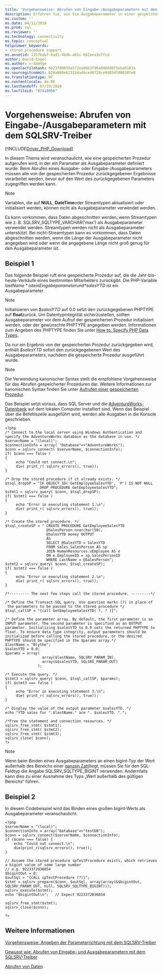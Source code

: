 ```yaml
---
title: 'Vorgehensweise: Abrufen von Eingabe-/Ausgabeparametern mit dem SQLSRV-Treiber'
description: Erfahren Sie, wie Sie Ausgabeparameter in einer gespeicherten Prozedur mit dem Microsoft SQLSRV-Treiber für PHP für SQL Server verwenden und abrufen können.
ms.custom: ''
ms.date: 04/11/2018
ms.prod: sql
ms.reviewer: ''
ms.technology: connectivity
ms.topic: conceptual
helpviewer_keywords:
- stored procedure support
ms.assetid: 1157bab7-6ad1-4bdb-a81c-662eea3e7fcd
author: David-Engel
ms.author: v-daenge
ms.openlocfilehash: 6b23f80859a572ea8bb3f96a0460d0f5eba0183a
ms.sourcegitcommit: 620a868e623134ad6ced6728ce9d03d7d0038fe0
ms.translationtype: HT
ms.contentlocale: de-DE
ms.lasthandoff: 07/29/2020
ms.locfileid: "87410956"
---
```

# <a name="how-to-retrieve-output-parameters-using-the-sqlsrv-driver"></a>Vorgehensweise: Abrufen von Eingabe-/Ausgabeparametern mit dem SQLSRV-Treiber
[!INCLUDE[Driver_PHP_Download](../../includes/driver_php_download.md)]

In diesem Thema wird veranschaulicht, wie eine gespeicherten Prozedur aufgerufen wird, in der ein Parameter als Ausgabeparameter definiert wurde. Beim Abrufen eines Ausgabe- oder Eingabe-/Ausgabeparameters müssen alle von der gespeicherten Prozedur zurückgegebenen Ergebnisse verarbeitet werden, bevor auf den Wert des zurückgegebenen Parameters zugegriffen werden kann.  
  
> [!NOTE]  
>  Variablen, die auf **NULL**, **DateTime**oder Streamtypen aktualisiert oder initialisiert werden, können nicht als Ausgabeparameter verwendet werden.  
  
Es kann vorkommen, dass Daten abgeschnitten werden, wenn Streamtypen wie z. B. SQLSRV_SQLTYPE_VARCHAR('max') als Ausgabeparameter verwendet werden. Streamtypen werden nicht als Ausgabeparameter unterstützt. Bei nicht-Streamtypen kann es vorkommen, dass Daten abgeschnitten werden, wenn die Länge der Ausgabeparameter nicht angegeben wird oder wenn die angegebene Länge nicht groß genug für den Ausgabeparameter ist.  
  
## <a name="example-1"></a>Beispiel 1
Das folgende Beispiel ruft eine gespeicherte Prozedur auf, die die Jahr-bis-heute-Verkäufe eines bestimmten Mitarbeiters zurückgibt. Die PHP-Variable *$lastName* ist ein Eingabeparameter und *$salesYTD* ist ein Ausgabeparameter.  
  
> [!NOTE]  
> Initialisieren von *$salesYTD* auf 0.0 setzt den zurückgegebenen PHPTYPE auf **float**zurück. Um Datentypintegrität sicherzustellen, sollten Ausgabeparameter vor dem Aufruf der gespeicherten Prozedur initialisiert werden, oder der gewünschte PHPTYPE angegeben werden. Informationen zum Angeben des PHPTYPE finden Sie unter [How to: Specify PHP Data Types](../../connect/php/how-to-specify-php-data-types.md).  
  
Da nur ein Ergebnis von der gespeicherten Prozedur zurückgegeben wird, enthält *$salesYTD* sofort den zurückgegebenen Wert des Ausgabeparameters, nachdem die gespeicherte Prozedur ausgeführt wurde.  
  
> [!NOTE]  
> Die Verwendung kanonischer Syntax stellt die empfohlene Vorgehensweise für das Abrufen gespeicherter Prozeduren dar. Weitere Informationen zur kanonischen Syntax finden Sie unter [Aufrufen einer gespeicherten Prozedur](../../relational-databases/native-client-odbc-stored-procedures/calling-a-stored-procedure.md).  
  
Das Beispiel setzt voraus, dass SQL Server und die [AdventureWorks-Datenbank](https://github.com/Microsoft/sql-server-samples/tree/master/samples/databases/adventure-works) auf dem lokalen Computer installiert sind. Wenn das Beispiel über die Befehlszeile ausgeführt wird, werden alle Ausgaben in die Konsole geschrieben.  
  
```  
<?php  
/* Connect to the local server using Windows Authentication and   
specify the AdventureWorks database as the database in use. */  
$serverName = "(local)";  
$connectionInfo = array( "Database"=>"AdventureWorks");  
$conn = sqlsrv_connect( $serverName, $connectionInfo);  
if( $conn === false )  
{  
     echo "Could not connect.\n";  
     die( print_r( sqlsrv_errors(), true));  
}  
  
/* Drop the stored procedure if it already exists. */  
$tsql_dropSP = "IF OBJECT_ID('GetEmployeeSalesYTD', 'P') IS NOT NULL  
                DROP PROCEDURE GetEmployeeSalesYTD";  
$stmt1 = sqlsrv_query( $conn, $tsql_dropSP);  
if( $stmt1 === false )  
{  
     echo "Error in executing statement 1.\n";  
     die( print_r( sqlsrv_errors(), true));  
}  
  
/* Create the stored procedure. */  
$tsql_createSP = " CREATE PROCEDURE GetEmployeeSalesYTD  
                   @SalesPerson nvarchar(50),  
                   @SalesYTD money OUTPUT  
                   AS  
                   SELECT @SalesYTD = SalesYTD  
                   FROM Sales.SalesPerson AS sp  
                   JOIN HumanResources.vEmployee AS e   
                   ON e.EmployeeID = sp.SalesPersonID  
                   WHERE LastName = @SalesPerson";  
$stmt2 = sqlsrv_query( $conn, $tsql_createSP);  
if( $stmt2 === false )  
{  
     echo "Error in executing statement 2.\n";  
     die( print_r( sqlsrv_errors(), true));  
}  
  
/*--------- The next few steps call the stored procedure. ---------*/  
  
/* Define the Transact-SQL query. Use question marks (?) in place of  
 the parameters to be passed to the stored procedure */  
$tsql_callSP = "{call GetEmployeeSalesYTD( ?, ? )}";  
  
/* Define the parameter array. By default, the first parameter is an  
INPUT parameter. The second parameter is specified as an OUTPUT  
parameter. Initializing $salesYTD to 0.0 sets the returned PHPTYPE to  
float. To ensure data type integrity, output parameters should be  
initialized before calling the stored procedure, or the desired  
PHPTYPE should be specified in the $params array.*/  
$lastName = "Blythe";  
$salesYTD = 0.0;  
$params = array(   
                 array($lastName, SQLSRV_PARAM_IN),  
                 array(&$salesYTD, SQLSRV_PARAM_OUT)  
               );  
  
/* Execute the query. */  
$stmt3 = sqlsrv_query( $conn, $tsql_callSP, $params);  
if( $stmt3 === false )  
{  
     echo "Error in executing statement 3.\n";  
     die( print_r( sqlsrv_errors(), true));  
}  
  
/* Display the value of the output parameter $salesYTD. */  
echo "YTD sales for ".$lastName." are ". $salesYTD. ".";  
  
/*Free the statement and connection resources. */  
sqlsrv_free_stmt( $stmt1);  
sqlsrv_free_stmt( $stmt2);  
sqlsrv_free_stmt( $stmt3);  
sqlsrv_close( $conn);  
?>  
```  

> [!NOTE]
> Wenn beim Binden eines Ausgabeparameters an einen bigint-Typ der Wert außerhalb des Bereichs einer [ganzen Zahl](../../t-sql/data-types/int-bigint-smallint-and-tinyint-transact-sql.md)liegt, müssen Sie für den SQL-Feldtyp die Angabe SQLSRV_SQLTYPE_BIGINT verwenden. Andernfalls kann dies zu einer Ausnahme des Typs „Wert außerhalb des gültigen Bereichs“ führen.

## <a name="example-2"></a>Beispiel 2
In diesem Codebeispiel wird das Binden eines großen bigint-Werts als Ausgabeparameter veranschaulicht.  

```
<?php
$serverName = "(local)";
$connectionInfo = array("Database"=>"testDB");  
$conn = sqlsrv_connect($serverName, $connectionInfo);  
if ($conn === false) {  
    echo "Could not connect.\n";  
    die(print_r(sqlsrv_errors(), true));  
}  

// Assume the stored procedure spTestProcedure exists, which retrieves a bigint value of some large number
// e.g. 9223372036854
$bigintOut = 0;
$outSql = "{CALL spTestProcedure (?)}";
$stmt = sqlsrv_prepare($conn, $outSql, array(array(&$bigintOut, SQLSRV_PARAM_OUT, null, SQLSRV_SQLTYPE_BIGINT)));
sqlsrv_execute($stmt);
echo "$bigintOut\n";   // Expect 9223372036854

sqlsrv_free_stmt($stmt);  
sqlsrv_close($conn);  

?>
```

## <a name="see-also"></a>Weitere Informationen  
[Vorgehensweise: Angeben der Parameterrichtung mit dem SQLSRV-Treiber](../../connect/php/how-to-specify-parameter-direction-using-the-sqlsrv-driver.md)

[Gewusst wie: Abrufen von Eingabe- und Ausgabeparametern mit dem SQLSRV-Treiber](../../connect/php/how-to-retrieve-input-and-output-parameters-using-the-sqlsrv-driver.md)

[Abrufen von Daten](../../connect/php/retrieving-data.md)  
  
